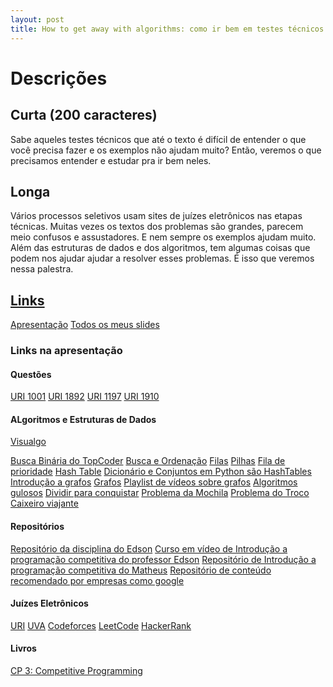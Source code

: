 ```yaml
---
layout: post
title: How to get away with algorithms: como ir bem em testes técnicos de processos seletivos com juízes eletrônicos
---
```


# Descrições

## Curta (200 caracteres)
Sabe aqueles testes técnicos que até o texto é difícil de entender o que você precisa fazer e os exemplos não ajudam muito?
Então, veremos o que precisamos entender e estudar pra ir bem neles.

## Longa
Vários processos seletivos usam sites de juízes eletrônicos nas etapas técnicas.
Muitas vezes os textos dos problemas são grandes, parecem meio confusos e assustadores. E nem sempre os exemplos ajudam muito.
Além das estruturas de dados e dos algoritmos, tem algumas coisas que podem nos ajudar ajudar a resolver esses problemas. 
É isso que veremos nessa palestra.


## [Links](#links)
[Apresentação](https://docs.google.com/presentation/d/12lX9DfS0uCjw3z0--IaUxQqQPXnPjI24jb0lMRnidBQ/edit?usp=sharing)
[Todos os meus slides](https://drive.google.com/drive/folders/1_F_2ZCUAW_qVttWJi7gZGfqKOpGqSxr8?usp=sharing)

### Links na apresentação

#### Questões
[URI 1001](https://www.urionlinejudge.com.br/judge/pt/problems/view/1001)
[URI 1892](https://www.urionlinejudge.com.br/judge/pt/problems/view/1892)
[URI 1197](https://www.urionlinejudge.com.br/judge/pt/problems/view/1197)
[URI 1910](https://www.urionlinejudge.com.br/judge/pt/problems/view/1910)

#### ALgoritmos e Estruturas de Dados
[Visualgo](https://visualgo.net/)

[Busca Binária do TopCoder](https://www.topcoder.com/thrive/articles/Binary%20Search)
[Busca e Ordenação](https://docs.google.com/presentation/d/1sViertND6W1lOPHAqErgjF6X0yQ4fE67zIBTwLvoFBA/edit#slide=id.g28891c8f84_0_220)
[Filas](https://github.com/edsomjr/TEP/blob/master/Estruturas_de_Dados/slides/filas/filas.pdf)
[Pilhas](https://github.com/edsomjr/TEP/blob/master/Estruturas_de_Dados/slides/pilhas/pilhas.pdf)
[Fila de prioridade](https://github.com/edsomjr/TEP/blob/master/Estruturas_de_Dados/slides/heaps-definicao/heaps-definicao.pdf)
[Hash Table](https://docs.google.com/presentation/d/1nKFLdwADH9HWnwUkcfzgfsDHBsGXMT2dUuxTJ0I3F1s/edit#slide=id.p)
[Dicionário e Conjuntos em Python são HashTables](https://docs.google.com/presentation/d/1czM33dTRUT5ptfATLj8oNF3iO0bwa9hS5SmOVKhnSEs/edit#slide=id.p)
[Introdução a grafos](https://docs.google.com/presentation/d/1jJbLIIEOVwHipI-52wJou9lyi3-5PLw1_9MUmXrxFDY/edit?usp=sharing)
[Grafos](https://github.com/edsomjr/TEP/blob/master/Grafos/README.md)
[Playlist de vídeos sobre grafos](https://www.youtube.com/playlist?list=PLbkzuS_3Evj-LjHW-gf2Aai6b61UWc14t)
[Algoritmos gulosos](https://github.com/edsomjr/TEP/blob/master/Paradigmas/slides/gulosos/gulosos.pdf)
[Dividir para conquistar](https://github.com/edsomjr/TEP/blob/master/Paradigmas/slides/gulosos/gulosos.pdf)
[Problema da Mochila](https://github.com/edsomjr/TEP/blob/master/Paradigmas/slides/knapsack/knapsack.pdf)
[Problema do Troco](https://github.com/edsomjr/TEP/blob/master/Paradigmas/slides/coin_change/coin_change.pdf)
[Caixeiro viajante](https://github.com/edsomjr/TEP/blob/master/Paradigmas/slides/tsp/tsp.pdf)


#### Repositórios
[Repositório da disciplina do Edson](https://github.com/edsomjr/TEP)
[Curso em vídeo de Introdução a programação competitiva do professor Edson](https://www.youtube.com/playlist?list=PLbkzuS_3Evj_bgzKIiJ3RyvVkabTNl9-y)
[Repositório de Introdução a programação competitiva do Matheus](https://github.com/MatheusFaria/TEP)
[Repositório de conteúdo recomendado por empresas como google](https://github.com/jwasham/coding-interview-university)


#### Juízes Eletrônicos
[URI](https://www.urionlinejudge.com.br)
[UVA](https://onlinejudge.org/)
[Codeforces](https://codeforces.com/)
[LeetCode](https://leetcode.com/)
[HackerRank](https://www.hackerrank.com/onboarding?redirect=%2Fdashboard)

#### Livros
[CP 3: Competitive Programming](https://cpbook.net/)
